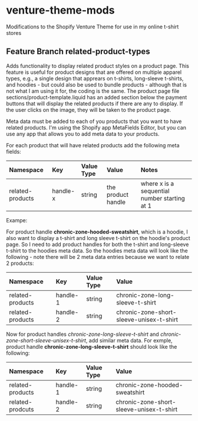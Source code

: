 # venture-theme-mods
Modifications to the Shopify Venture Theme for use in my online t-shirt stores

## Feature Branch **related-product-types**

Adds functionality to display related product styles on a product page.  This feature is useful for product designs that are offered on multiple apparel types, e.g., a single design that apprears on t-shirts, long-sleeve t-shirts, and hoodies - but could also be used to bundle products - although that is not what I am using it for, the coding is the same. The product page file sections/product-template.liquid has an added section below the payment buttons that will display the related products if there are any to display. If the user clicks on the image, they will be taken to the product page.

Meta data must be added to each of you products that you want to have related products. I'm using the Shopify app MetaFields Editor, but you can use any app that allows you to add meta data to your products.

For each product that will have related products add the following meta fields:

| Namespace        | Key             | Value Type | Value                  | Notes                                       |
|:-----------------|:----------------|:-----------|:-----------------------|:--------------------------------------------|
| related-products | handle-x        | string     | the product handle     | where x is a sequential number starting at 1|

Exampe:

For product handle **chronic-zone-hooded-sweatshirt**, which is a hoodie, I also want to display a t-shirt and long sleeve t-shirt on the hoodie's product page. So I need to add product handles for both the t-shirt and long-sleeve t-shirt to the hoodies meta data. So the hoodies meta data will look like the following - note there will be 2 meta data entries because we want to relate 2 products:

| Namespace        | Key             | Value Type | Value                  |
|:-----------------|:----------------|:-----------|:-----------------------|
| related-products | handle-1        | string     | chronic-zone-long-sleeve-t-shirt     |
| related-products | handle-2        | string     | chronic-zone-short-sleeve-unisex-t-shirt |

Now for product handles *chronic-zone-long-sleeve-t-shirt* and *chronic-zone-short-sleeve-unisex-t-shirt*, add similar meta data. For exmple, product handle **chronic-zone-long-sleeve-t-shirt** should look like the following:

| Namespace        | Key             | Value Type | Value                  |
|:-----------------|:----------------|:-----------|:-----------------------|
| related-products | handle-1        | string     | chronic-zone-hooded-sweatshirt     |
| related-prodcuts | handle-2        | string     | chronic-zone-short-sleeve-unisex-t-shirt |


